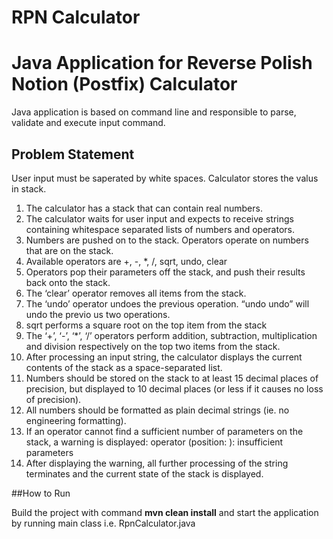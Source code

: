 # RPN Calculator

# Java Application for Reverse Polish Notion (Postfix) Calculator

Java application is based on command line and responsible to parse, validate and execute input command.
## Problem Statement
User input must be saperated by white spaces. Calculator stores the valus in stack.
1. The calculator has a stack that can contain real numbers.
2. The calculator waits for user input and expects to receive strings containing
whitespace separated lists of numbers and operators.
3. Numbers are pushed on to the stack. Operators operate on numbers that are on
the stack.
4. Available operators are +, -, *, /, sqrt, undo, clear
5. Operators pop their parameters off the stack, and push their results back onto
the stack.
6. The ‘clear’ operator removes all items from the stack.
7. The ‘undo’ operator undoes the previous operation. “undo undo” will undo the
previo us two operations.
8. sqrt performs a square root on the top item from the stack
9. The ‘+’, ‘-’, ‘*’, ‘/’ operators perform addition, subtraction, multiplication and division respectively on the top two items from the stack.
10. After processing an input string, the calculator displays the current contents of the stack as a space-separated list.
11. Numbers should be stored on the stack to at least 15 decimal places of precision, but displayed to 10 decimal places (or less if it causes no loss of precision).
12. All numbers should be formatted as plain decimal strings (ie. no engineering formatting).
13. If an operator cannot find a sufficient number of parameters on the stack, a warning is displayed: operator <operator> (position: <pos>): insufficient parameters
14. After displaying the warning, all further processing of the string terminates and the current state of the stack is displayed.
  
##How to Run

Build the project with command **mvn clean install** and start the application by running main class i.e. RpnCalculator.java
